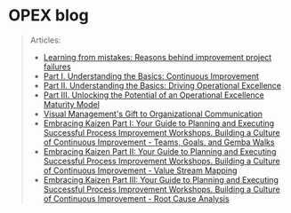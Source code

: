 # OPEX blog
>Articles:
>- [Learning from mistakes: Reasons behind improvement project failures](https://github.com/charleennewland/blog/blob/post02/process_improvement_failures.md)
>- [Part I. Understanding the Basics: Continuous Improvement](https://github.com/charleennewland/blog/blob/main/operational_excellence_pt1.md)
>- [Part II. Understanding the Basics: Driving Operational Excellence](https://github.com/charleennewland/blog/blob/main/operational_excellence_pt2.md)
>- [Part III. Unlocking the Potential of an Operational Excellence Maturity Model](https://github.com/charleennewland/blog/blob/main/operational_excellence_maturity_model.md)
>- [Visual Management's Gift to Organizational Communication](https://github.com/charleennewland/blog/blob/main/visual_management.md)    
>- [Embracing Kaizen Part I: Your Guide to Planning and Executing Successful Process Improvement Workshops. Building a Culture of Continuous Improvement - Teams, Goals, and Gemba Walks](https://github.com/charleennewland/blog/blob/main/kaizen_workshops.md)    
>- [Embracing Kaizen Part II: Your Guide to Planning and Executing Successful Process Improvement Workshops. Building a Culture of Continuous Improvement - Value Stream Mapping](https://github.com/charleennewland/blog/blob/main/kaizen_workshop_2.md)    
>- [Embracing Kaizen Part III: Your Guide to Planning and Executing Successful Process Improvement Workshops. Building a Culture of Continuous Improvement - Root Cause Analysis](https://github.com/charleennewland/blog/blob/main/kaizen_workshop_3.md)  
